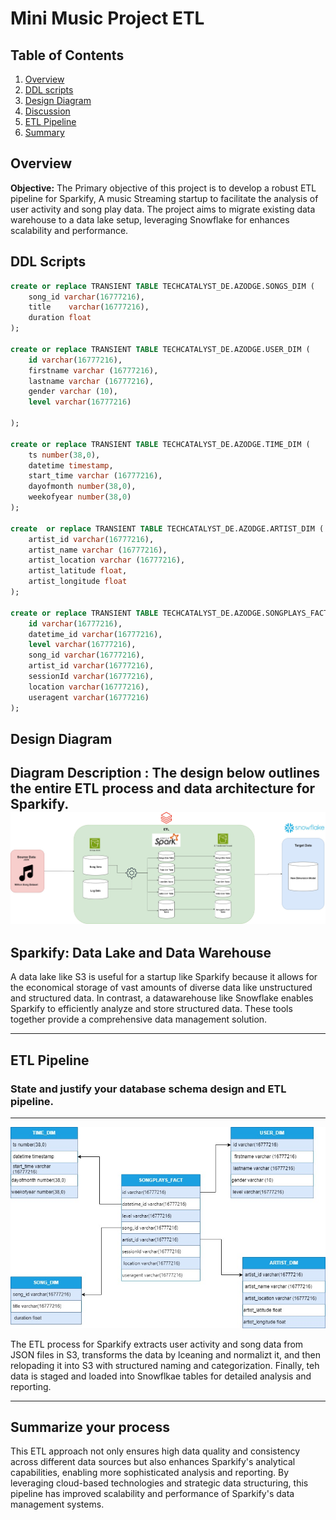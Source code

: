 # Mini Music Project ETL
## Table of Contents
1. [Overview](#overview)
2. [DDL scripts](#ddl-scripts)
3. [Design Diagram](#design-diagram)
4. [Discussion](#Discussion)
5. [ETL Pipeline](#ETLPipeline)
6. [Summary](#Summary)

## Overview
**Objective:** The Primary objective of this project is to develop a robust ETL pipeline for Sparkify, A music Streaming startup to facilitate the analysis of user activity and song play data. The project aims to migrate existing data warehouse to a data lake setup, leveraging Snowflake for enhances scalability and performance.

## DDL Scripts
```sql
create or replace TRANSIENT TABLE TECHCATALYST_DE.AZODGE.SONGS_DIM (
    song_id varchar(16777216),
    title    varchar(16777216),
    duration float
);

create or replace TRANSIENT TABLE TECHCATALYST_DE.AZODGE.USER_DIM (
    id varchar(16777216),
    firstname varchar (16777216),
    lastname varchar (16777216),
    gender varchar (10),
    level varchar(16777216)
    
);

create or replace TRANSIENT TABLE TECHCATALYST_DE.AZODGE.TIME_DIM (
    ts number(38,0),
    datetime timestamp,
    start_time varchar (16777216),
    dayofmonth number(38,0),
    weekofyear number(38,0)
);

create  or replace TRANSIENT TABLE TECHCATALYST_DE.AZODGE.ARTIST_DIM (
    artist_id varchar(16777216),
    artist_name varchar (16777216),
    artist_location varchar (16777216),
    artist_latitude float,
    artist_longitude float
);

create or replace TRANSIENT TABLE TECHCATALYST_DE.AZODGE.SONGPLAYS_FACT (
    id varchar(16777216),
    datetime_id varchar(16777216),
    level varchar(16777216),
    song_id varchar(16777216),
    artist_id varchar(16777216),
    sessionId varchar(16777216),
    location varchar(16777216),
    useragent varchar(16777216)
);
```
## Design Diagram
**Diagram Description**
: The design below outlines the entire ETL process and data architecture for Sparkify.
![dataArchitechtureDiagram](images/Mini%20Music%20Project.jpg)
---

## Sparkify: Data Lake and Data Warehouse
A data lake like S3 is useful for a startup like Sparkify because it allows for the economical storage of vast amounts of diverse data like unstructured and structured data. In contrast, a datawarehouse like Snowflake enables Sparkify to efficiently analyze and store structured data. These tools together provide a comprehensive data management solution.

---

## ETL Pipeline
### State and justify your database schema design and ETL pipeline.
---
![miniMusicDimModel](images/MiniMusicDimModel.jpg)

The ETL process for Sparkify extracts user activity and song data from JSON files in S3, transforms the data by lceaning and normalizt it, and then relopading it into S3 with structured naming and categorization. Finally, teh data is staged and loaded into Snowflkae tables for detailed analysis and reporting.

---


## Summarize your process
This ETL approach not only ensures high data quality and consistency across different data sources but also enhances Sparkify's analytical capabilities, enabling more sophisticated analysis and reporting. By leveraging cloud-based technologies and strategic data structuring, this pipeline has improved scalability and performance of Sparkify's data management systems.